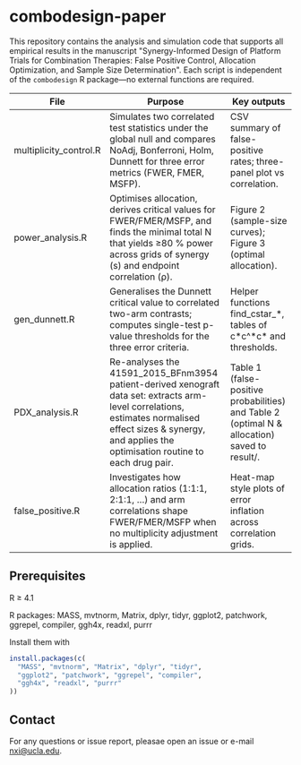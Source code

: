 # combodesign-paper

This repository contains the analysis and simulation code that supports all empirical results in the manuscript "Synergy-Informed Design of Platform Trials for Combination Therapies: False Positive Control, Allocation Optimization, and Sample Size Determination". Each script is independent of the ```combodesign``` R package—no external functions are required.

File | Purpose | Key outputs
-----|-----|-----|
multiplicity_control.R | Simulates two correlated test statistics under the global null and compares NoAdj, Bonferroni, Holm, Dunnett for three error metrics (FWER, FMER, MSFP). | CSV summary of false-positive rates; three-panel plot vs correlation. ​
power_analysis.R | Optimises allocation, derives critical values for FWER/FM​ER/MSFP, and finds the minimal total N that yields ≥80 % power across grids of synergy (s) and endpoint correlation (ρ). | Figure 2 (sample-size curves); Figure 3 (optimal allocation). ​
gen_dunnett.R | Generalises the Dunnett critical value to correlated two-arm contrasts; computes single-test p-value thresholds for the three error criteria. | Helper functions find_cstar_*, tables of c\*c^\*c\* and thresholds. ​
PDX_analysis.R | Re-analyses the 41591_2015_BFnm3954 patient-derived xenograft data set: extracts arm-level correlations, estimates normalised effect sizes & synergy, and applies the optimisation routine to each drug pair. | Table 1 (false-positive probabilities) and Table 2 (optimal N & allocation) saved to result/. ​
false_positive.R | Investigates how allocation ratios (1:1:1, 2:1:1, …) and arm correlations shape FWER/FM​ER/MSFP when no multiplicity adjustment is applied. | Heat-map style plots of error inflation across correlation grids. ​

## Prerequisites
R ≥ 4.1

R packages: MASS, mvtnorm, Matrix, dplyr, tidyr, ggplot2, patchwork, ggrepel, compiler, ggh4x, readxl, purrr

Install them with
```r
install.packages(c(
  "MASS", "mvtnorm", "Matrix", "dplyr", "tidyr",
  "ggplot2", "patchwork", "ggrepel", "compiler",
  "ggh4x", "readxl", "purrr"
))
```

## Contact
For any questions or issue report, pleasae open an issue or e-mail nxi@ucla.edu.
